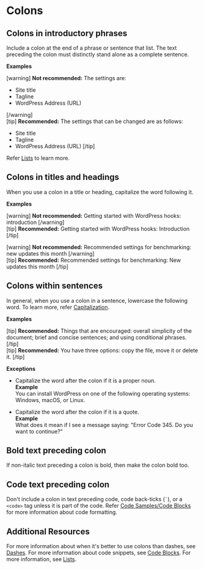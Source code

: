 # Colons

## Colons in introductory phrases

Include a colon at the end of a phrase or sentence that list. The text preceding the colon must distinctly stand alone as a complete sentence.

**Examples**  

[warning]
**Not recommended:** The settings are:
- Site title
- Tagline
- WordPress Address (URL)  

[/warning]  
[tip]
**Recommended:** The settings that can be changed are as follows:
- Site title
- Tagline
- WordPress Address (URL)
[/tip]  

Refer [Lists]() to learn more.

## Colons in titles and headings

When you use a colon in a title or heading, capitalize the word following it.

**Examples**  

[warning] **Not recommended:** Getting started with WordPress hooks: introduction [/warning]  
[tip] **Recommended:** Getting started with WordPress hooks: Introduction [/tip]

[warning] **Not recommended:** Recommended settings for benchmarking: new updates this month [/warning]  
[tip] **Recommended:** Recommended settings for benchmarking: New updates this month [/tip]  

## Colons within sentences

In general, when you use a colon in a sentence, lowercase the following word. To learn more, refer [Capitalization]().

**Examples**  

[tip] **Recommended:** Things that are encouraged: overall simplicity of the document; brief and concise sentences; and using conditional phrases. [/tip]  
[tip] **Recommended:** You have three options: copy the file, move it or delete it.  [/tip]  

**Exceptions**  

- Capitalize the word after the colon if it is a proper noun.  
 **Example**  
 You can install WordPress on one of the following operating systems: Windows, macOS, or Linux.

- Capitalize the word after the colon if it is a quote.  
 **Example**  
 What does it mean if I see a message saying: "Error Code 345. Do you want to continue?"

## Bold text preceding colon

If non-italic text preceding a colon is bold, then make the colon bold too.

## Code text preceding colon

Don't include a colon in text preceding code, code back-ticks (``` ` ```), or a `<code>` tag unless it is part of the code.
Refer [Code Samples/Code Blocks]() for more information about code formatting.

## Additional Resources

For more information about when it's better to use colons than dashes, see [Dashes]().
For more information about code snippets, see [Code Blocks]().
For more information, see [Lists]().
